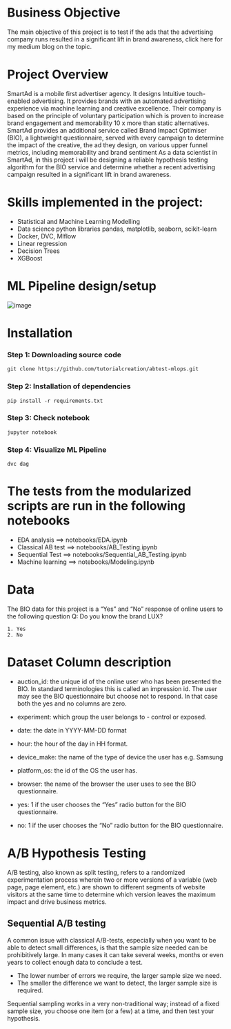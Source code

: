 # Business Objective
The main objective of this project is to test if the ads that the advertising company runs resulted in a significant lift in brand awareness, click here for my medium blog on the topic.

# Project Overview
SmartAd is a mobile first advertiser agency. It designs Intuitive touch-enabled advertising. It provides brands with an automated advertising experience via machine learning and creative excellence. Their company is based on the principle of voluntary participation which is proven to increase brand engagement and memorability 10 x more than static alternatives. SmartAd provides an additional service called Brand Impact Optimiser (BIO), a lightweight questionnaire, served with every campaign to determine the impact of the creative, the ad they design, on various upper funnel metrics, including memorability and brand sentiment As a data scientist in SmartAd, in this project i will be designing a reliable hypothesis testing algorithm for the BIO service and determine whether a recent advertising campaign resulted in a significant lift in brand awareness.

# Skills implemented in the project:
* Statistical and Machine Learning Modelling
* Data science python libraries pandas, matplotlib, seaborn, scikit-learn
* Docker, DVC, Mlflow
* Linear regression
* Decision Trees
* XGBoost

# ML Pipeline design/setup
![image](https://user-images.githubusercontent.com/49780811/169189105-b9e10399-fb16-4651-87f9-7126535435f4.png)


# Installation
### Step 1: Downloading source code
```
git clone https://github.com/tutorialcreation/abtest-mlops.git
```
### Step 2: Installation of dependencies
```
pip install -r requirements.txt
```
### Step 3: Check notebook
```
jupyter notebook
```
### Step 4: Visualize ML Pipeline
```
dvc dag
```

# The tests from the modularized scripts are run in the following notebooks
* EDA analysis ==> notebooks/EDA.ipynb
* Classical AB test ==> notebooks/AB_Testing.ipynb
* Sequential Test ==> notebooks/Sequential_AB_Testing.ipynb
* Machine learning ==> notebooks/Modeling.ipynb

# Data
The BIO data for this project is a “Yes” and “No” response of online users to the following question
Q: Do you know the brand LUX?

	1. Yes
	2. No

# Dataset Column description
* auction_id: the unique id of the online user who has been presented the BIO. In standard terminologies this is called an impression id. The user may see the BIO questionnaire but choose not to respond. In that case both the yes and no columns are zero.

* experiment: which group the user belongs to - control or exposed.

* date: the date in YYYY-MM-DD format

* hour: the hour of the day in HH format.

* device_make: the name of the type of device the user has e.g. Samsung

* platform_os: the id of the OS the user has.

* browser: the name of the browser the user uses to see the BIO questionnaire.

* yes: 1 if the user chooses the “Yes” radio button for the BIO questionnaire.

* no: 1 if the user chooses the “No” radio button for the BIO questionnaire.

# A/B Hypothesis Testing
A/B testing, also known as split testing, refers to a randomized experimentation process wherein two or more versions of a variable (web page, page element, etc.) are shown to different segments of website visitors at the same time to determine which version leaves the maximum impact and drive business metrics.

## Sequential A/B testing
A common issue with classical A/B-tests, especially when you want to be able to detect small differences, is that the sample size needed can be prohibitively large. In many cases it can take several weeks, months or even years to collect enough data to conclude a test.

* The lower number of errors we require, the larger sample size we need.
* The smaller the difference we want to detect, the larger sample size is required.

Sequential sampling works in a very non-traditional way; instead of a fixed sample size, you choose one item (or a few) at a time, and then test your hypothesis.

